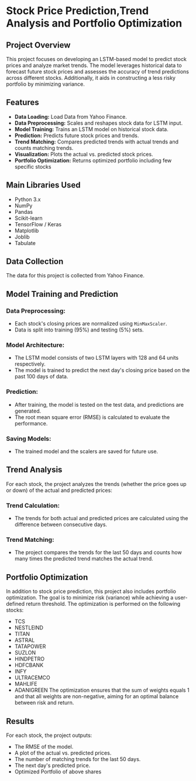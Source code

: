# Stock Price Prediction,Trend Analysis and Portfolio Optimization

## Project Overview
This project focuses on developing an LSTM-based model to predict stock prices and analyze market trends. The model leverages historical data to forecast future stock prices and assesses the accuracy of trend predictions across different stocks. Additionally, it aids in constructing a less risky portfolio by minimizing variance.

## Features
- **Data Loading:** Load Data from Yahoo Finance.
- **Data Preprocessing:** Scales and reshapes stock data for LSTM input.
- **Model Training:** Trains an LSTM model on historical stock data.
- **Prediction:** Predicts future stock prices and trends.
- **Trend Matching:** Compares predicted trends with actual trends and counts matching trends.
- **Visualization:** Plots the actual vs. predicted stock prices.
- **Portfolio Optimization:** Returns optimized portfolio including few specific stocks

## Main Libraries Used
- Python 3.x
- NumPy
- Pandas
- Scikit-learn
- TensorFlow / Keras
- Matplotlib
- Joblib
- Tabulate

## Data Collection
The data for this project is collected from  Yahoo Finance.

## Model Training and Prediction

### Data Preprocessing:
- Each stock's closing prices are normalized using `MinMaxScaler`.
- Data is split into training (95%) and testing (5%) sets.

### Model Architecture:
- The LSTM model consists of two LSTM layers with 128 and 64 units respectively.
- The model is trained to predict the next day's closing price based on the past 100 days of data.

### Prediction:
- After training, the model is tested on the test data, and predictions are generated.
- The root mean square error (RMSE) is calculated to evaluate the performance.

### Saving Models:
- The trained model and the scalers are saved for future use.

## Trend Analysis
For each stock, the project analyzes the trends (whether the price goes up or down) of the actual and predicted prices:

### Trend Calculation:
- The trends for both actual and predicted prices are calculated using the difference between consecutive days.

### Trend Matching:
- The project compares the trends for the last 50 days and counts how many times the predicted trend matches the actual trend.

## Portfolio Optimization
In addition to stock price prediction, this project also includes portfolio optimization. The goal is to minimize risk (variance) while achieving a user-defined return threshold. The optimization is performed on the following stocks:
- TCS
- NESTLEIND
- TITAN
- ASTRAL
- TATAPOWER
- SUZLON
- HINDPETRO
- HDFCBANK
- INFY
- ULTRACEMCO
- MAHLIFE
- ADANIGREEN
The optimization ensures that the sum of weights equals 1 and that all weights are non-negative, aiming for an optimal balance between risk and return.
## Results
For each stock, the project outputs:
- The RMSE of the model.
- A plot of the actual vs. predicted prices.
- The number of matching trends for the last 50 days.
- The next day's predicted price.
- Optimized Portfolio of above shares


